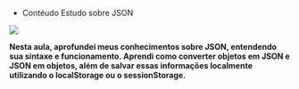* Contéudo Estudo sobre JSON

<img src="/Aula-1/em pratica/img/Captura de Tela (22).png">

<p> <strong>
Nesta aula, aprofundei meus conhecimentos sobre JSON, entendendo sua sintaxe e funcionamento. Aprendi como converter objetos em JSON e JSON em objetos, além de salvar essas informações localmente utilizando o localStorage ou o sessionStorage. </strong> <p>

